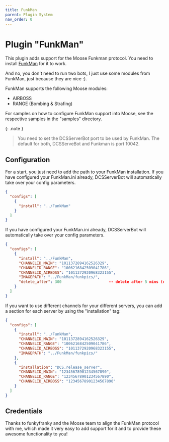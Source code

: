 ```yaml
---
title: FunkMan
parent: Plugin System
nav_order: 0
---
```


# Plugin "FunkMan"

This plugin adds support for the Moose Funkman protocol. You need to install [FunkMan] for it to work.

And no, you don't need to run two bots, I just use some modules from FunkMan, just because they are nice :).

FunkMan supports the following Moose modules:
* AIRBOSS
* RANGE (Bombing & Strafing)

For samples on how to configure FunkMan support into Moose, see the respective samples in the "samples" directory.

{: .note }
> You need to set the DCSServerBot port to be used by FunkMan.
> The default for both, DCSServeBot and Funkman is port 10042.

## Configuration

For a start, you just need to add the path to your FunkMan installation. If you have configured your 
FunkMan.ini already, DCSServerBot will automatically take over your config parameters.

```json
{
  "configs": [
    {
      "install": "../FunkMan"
    }
  ]
}
```

If you have configured your FunkMan.ini already, DCSServerBot will automatically take over your config parameters.

```json
{
  "configs": [
    {
      "install": "../FunkMan",
      "CHANNELID_MAIN": "1011372894162526329",
      "CHANNELID_RANGE": "1006216842509041786",
      "CHANNELID_AIRBOSS": "1011372920968323155",
      "IMAGEPATH": "../FunkMan/funkpics/",
      "delete_after": 300                     -- delete after 5 mins (default = never)
    }
  ]
}
```

If you want to use different channels for your different servers, you can add a section for each server by using the "installation" tag:

```json
{
  "configs": [
    {
      "install": "../FunkMan",
      "CHANNELID_MAIN": "1011372894162526329",
      "CHANNELID_RANGE": "1006216842509041786",
      "CHANNELID_AIRBOSS": "1011372920968323155",
      "IMAGEPATH": "../FunkMan/funkpics/"
    },
    {
      "installation": "DCS.release_server",
      "CHANNELID_MAIN": "12345678901234567890",
      "CHANNELID_RANGE": "12345678901234567890",
      "CHANNELID_AIRBOSS": "12345678901234567890"
    }
  ]
}
```

## Credentials

Thanks to funkyfranky and the Moose team to align the FunkMan protocol with me, which made it very easy
to add support for it and to provide these awesome functionality to you!

[FunkMan]: https://github.com/funkyfranky/FunkMan
